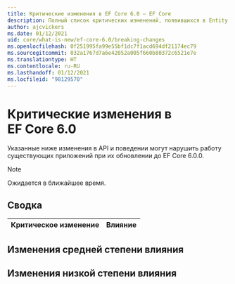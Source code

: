 ```yaml
---
title: Критические изменения в EF Core 6.0 — EF Core
description: Полный список критических изменений, появившихся в Entity Framework Core 6.0
author: ajcvickers
ms.date: 01/12/2021
uid: core/what-is-new/ef-core-6.0/breaking-changes
ms.openlocfilehash: 0f251995fa99e55bf1dc7f1acd694df21174ec79
ms.sourcegitcommit: 032a1767d7a6e42052a005f660b80372c6521e7e
ms.translationtype: HT
ms.contentlocale: ru-RU
ms.lasthandoff: 01/12/2021
ms.locfileid: "98129570"
---
```

# <a name="breaking-changes-in-ef-core-60"></a>Критические изменения в EF Core 6.0

Указанные ниже изменения в API и поведении могут нарушить работу существующих приложений при их обновлении до EF Core 6.0.0.

> [!NOTE]
> Ожидается в ближайшее время.

## <a name="summary"></a>Сводка

| **Критическое изменение**                                                                                                                   | **Влияние** |
|:--------------------------------------------------------------------------------------------------------------------------------------|------------|

## <a name="medium-impact-changes"></a>Изменения средней степени влияния

## <a name="low-impact-changes"></a>Изменения низкой степени влияния
